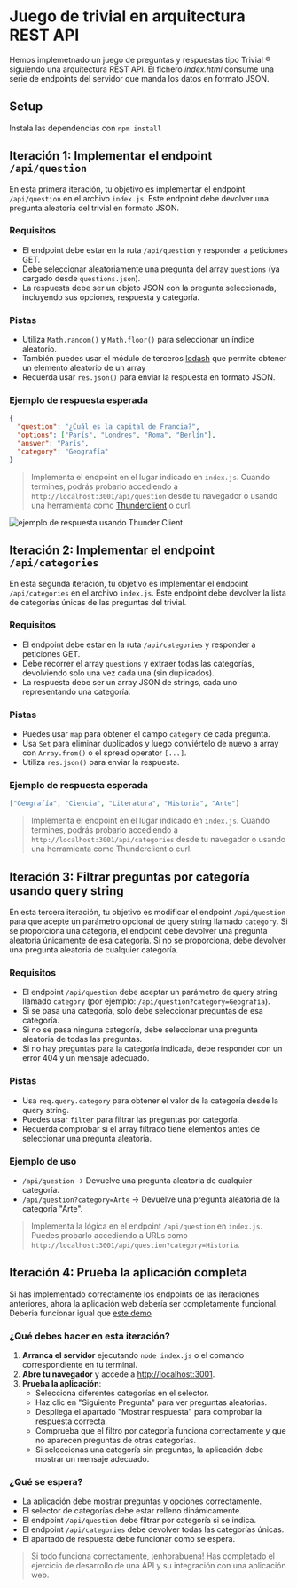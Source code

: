 # Juego de trivial en arquitectura REST API

Hemos implemetnado un juego de preguntas y respuestas tipo Trivial ®️ siguiendo una arquitectura REST API. El fichero _index.html_ consume una serie de endpoints del servidor que manda los datos en formato JSON. 

## Setup 

Instala las dependencias con
`npm install`

## Iteración 1: Implementar el endpoint `/api/question`

En esta primera iteración, tu objetivo es implementar el endpoint `/api/question` en el archivo `index.js`. Este endpoint debe devolver una pregunta aleatoria del trivial en formato JSON.

### Requisitos

- El endpoint debe estar en la ruta `/api/question` y responder a peticiones GET.
- Debe seleccionar aleatoriamente una pregunta del array `questions` (ya cargado desde `questions.json`).
- La respuesta debe ser un objeto JSON con la pregunta seleccionada, incluyendo sus opciones, respuesta y categoría.

### Pistas

- Utiliza `Math.random()` y `Math.floor()` para seleccionar un índice aleatorio.
- También puedes usar el módulo de terceros [lodash](https://www.npmjs.com/package/lodash) que permite obtener un elemento aleatorio de un array
- Recuerda usar `res.json()` para enviar la respuesta en formato JSON.

### Ejemplo de respuesta esperada

```json
{
  "question": "¿Cuál es la capital de Francia?",
  "options": ["París", "Londres", "Roma", "Berlín"],
  "answer": "París",
  "category": "Geografía"
}
```

> Implementa el endpoint en el lugar indicado en `index.js`. Cuando termines, podrás probarlo accediendo a `http://localhost:3001/api/question` desde tu navegador o usando una herramienta como [Thunderclient](https://marketplace.visualstudio.com/items?itemName=rangav.vscode-thunder-client) o curl.

![ejemplo de respuesta usando Thunder Client](https://oscarm.tinytake.com/media/176d469?filename=1748442446760_TinyTake28-05-2025-04-27-15_638840392417726148.png&sub_type=thumbnail_preview&type=attachment&width=799&height=576)



## Iteración 2: Implementar el endpoint `/api/categories`

En esta segunda iteración, tu objetivo es implementar el endpoint `/api/categories` en el archivo `index.js`. Este endpoint debe devolver la lista de categorías únicas de las preguntas del trivial.

### Requisitos

- El endpoint debe estar en la ruta `/api/categories` y responder a peticiones GET.
- Debe recorrer el array `questions` y extraer todas las categorías, devolviendo solo una vez cada una (sin duplicados).
- La respuesta debe ser un array JSON de strings, cada uno representando una categoría.

### Pistas

- Puedes usar `map` para obtener el campo `category` de cada pregunta.
- Usa `Set` para eliminar duplicados y luego conviértelo de nuevo a array con `Array.from()` o el spread operator `[...]`.
- Utiliza `res.json()` para enviar la respuesta.

### Ejemplo de respuesta esperada

```json
["Geografía", "Ciencia", "Literatura", "Historia", "Arte"]
```

> Implementa el endpoint en el lugar indicado en `index.js`. Cuando termines, podrás probarlo accediendo a `http://localhost:3001/api/categories` desde tu navegador o usando una herramienta como Thunderclient o curl.

## Iteración 3: Filtrar preguntas por categoría usando query string

En esta tercera iteración, tu objetivo es modificar el endpoint `/api/question` para que acepte un parámetro opcional de query string llamado `category`. Si se proporciona una categoría, el endpoint debe devolver una pregunta aleatoria únicamente de esa categoría. Si no se proporciona, debe devolver una pregunta aleatoria de cualquier categoría.

### Requisitos

- El endpoint `/api/question` debe aceptar un parámetro de query string llamado `category` (por ejemplo: `/api/question?category=Geografía`).
- Si se pasa una categoría, solo debe seleccionar preguntas de esa categoría.
- Si no se pasa ninguna categoría, debe seleccionar una pregunta aleatoria de todas las preguntas.
- Si no hay preguntas para la categoría indicada, debe responder con un error 404 y un mensaje adecuado.

### Pistas

- Usa `req.query.category` para obtener el valor de la categoría desde la query string.
- Puedes usar `filter` para filtrar las preguntas por categoría.
- Recuerda comprobar si el array filtrado tiene elementos antes de seleccionar una pregunta aleatoria.

### Ejemplo de uso

- `/api/question` → Devuelve una pregunta aleatoria de cualquier categoría.
- `/api/question?category=Arte` → Devuelve una pregunta aleatoria de la categoría "Arte".

> Implementa la lógica en el endpoint `/api/question` en `index.js`. Puedes probarlo accediendo a URLs como `http://localhost:3001/api/question?category=Historia`.

## Iteración 4: Prueba la aplicación completa

Si has implementado correctamente los endpoints de las iteraciones anteriores, ahora la aplicación web debería ser completamente funcional. Deberia funcionar igual que [este demo](https://trivial-game-821y.onrender.com/)

### ¿Qué debes hacer en esta iteración?

1. **Arranca el servidor** ejecutando `node index.js` o el comando correspondiente en tu terminal.
2. **Abre tu navegador** y accede a [http://localhost:3001](http://localhost:3001).
3. **Prueba la aplicación**:
   - Selecciona diferentes categorías en el selector.
   - Haz clic en "Siguiente Pregunta" para ver preguntas aleatorias.
   - Despliega el apartado "Mostrar respuesta" para comprobar la respuesta correcta.
   - Comprueba que el filtro por categoría funciona correctamente y que no aparecen preguntas de otras categorías.
   - Si seleccionas una categoría sin preguntas, la aplicación debe mostrar un mensaje adecuado.

### ¿Qué se espera?

- La aplicación debe mostrar preguntas y opciones correctamente.
- El selector de categorías debe estar relleno dinámicamente.
- El endpoint `/api/question` debe filtrar por categoría si se indica.
- El endpoint `/api/categories` debe devolver todas las categorías únicas.
- El apartado de respuesta debe funcionar como se espera.

> Si todo funciona correctamente, ¡enhorabuena! Has completado el ejercicio de desarrollo de una API y su integración con una aplicación web.




